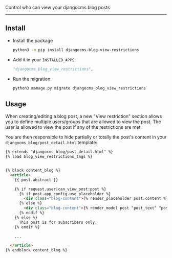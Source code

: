 Control who can view your djangocms blog posts

----

## Install

* Install the package
    ```bash
    python3 -m pip install djangocms-blog-view-restrictions
    ```

* Add it in your `INSTALLED_APPS`:
    ```python
    "djangocms_blog_view_restrictions",
    ```

* Run the migration:
    ```sh
    python3 manage.py migrate djangocms_blog_view_restrictions
    ```

## Usage

When creating/editing a blog post, a new "View restriction" section allows you to define multiple users/groups that are allowed to view the post.
The user is allowed to view the post if any of the restrictions are met.

You are then responsible to hide partially or totally the post's content in your `djangocms_blog/post_detail.html` template:
```html
{% extends "djangocms_blog/post_detail.html" %}
{% load blog_view_restrictions_tags %}


{% block content_blog %}
  <article>
    {{ post.abstract }}

    {% if request.user|can_view_post:post %}
      {% if post.app_config.use_placeholder %}
        <div class="blog-content">{% render_placeholder post.content %}</div>
      {% else %}
        <div class="blog-content">{% render_model post "post_text" "post_text" "" "safe" %}</div>
      {% endif %}
    {% else %}
      This post is for subscribers only.
    {% endif %}

    ...

  </article>
{% endblock content_blog %}
```
